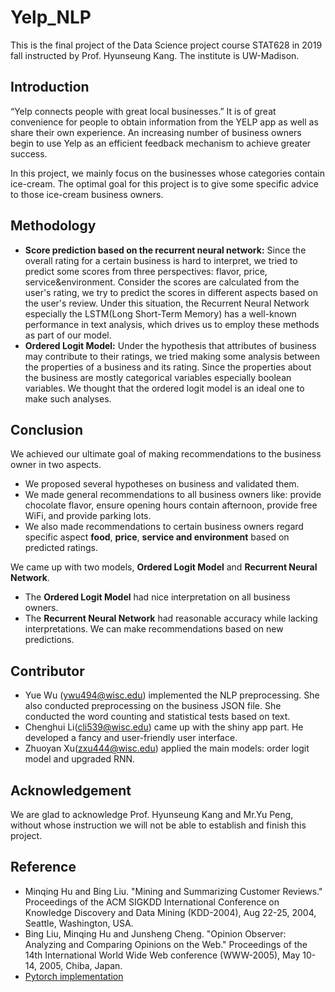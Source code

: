 # Yelp_NLP
This is the final project of the Data Science project course STAT628 in 2019 fall instructed by Prof. Hyunseung Kang. The institute is UW-Madison.

## Introduction
“Yelp connects people with great local businesses.” It is of great convenience for people to obtain information from the YELP app as well as share their own experience. An increasing number of business owners begin to use Yelp as an efficient feedback mechanism to achieve greater success.

In this project, we mainly focus on the businesses whose categories contain ice-cream. The optimal goal for this project is to give some specific advice to those ice-cream business owners.

## Methodology
- **Score prediction based on the recurrent neural network:** Since the overall rating for a certain business is hard to interpret, we tried to predict some scores from three perspectives: flavor, price, service&environment. Consider the scores are calculated from the user's rating, we try to predict the scores in different aspects based on the user's review. Under this situation, the Recurrent Neural Network especially the LSTM(Long Short-Term Memory) has a well-known performance in text analysis, which drives us to employ these methods as part of our model.
- **Ordered Logit Model:** Under the hypothesis that attributes of business may contribute to their ratings, we tried making some analysis between the properties of a business and its rating. Since the properties about the business are mostly categorical variables especially boolean variables. We thought that the ordered logit model is an ideal one to make such analyses.

## Conclusion
We achieved our ultimate goal of making recommendations to the business owner in two aspects.
- We proposed several hypotheses on business and validated them.
- We made general recommendations to all business owners like: provide chocolate flavor, ensure opening hours contain afternoon, provide free WiFi, and provide parking lots.
- We also made recommendations to certain business owners regard specific aspect **food**, **price**, **service and environment** based on predicted ratings.

We came up with two models, **Ordered Logit Model** and **Recurrent Neural Network**. 
- The **Ordered Logit Model** had nice interpretation on all business owners. 
- The **Recurrent Neural Network** had reasonable accuracy while lacking interpretations. We can make recommendations based on new predictions.

## Contributor
- Yue Wu (ywu494@wisc.edu) implemented the NLP preprocessing. She also conducted preprocessing on the business JSON file. She conducted the word counting and statistical tests based on text. 
- Chenghui Li(cli539@wisc.edu) came up with the shiny app part. He developed a fancy and user-friendly user interface.
- Zhuoyan Xu(zxu444@wisc.edu) applied the main models: order logit model and upgraded RNN.

## Acknowledgement
We are glad to acknowledge Prof. Hyunseung Kang and Mr.Yu Peng, without whose instruction we will not be able to establish and finish this project.

## Reference
- Minqing Hu and Bing Liu. "Mining and Summarizing Customer Reviews." Proceedings of the ACM SIGKDD International Conference on Knowledge Discovery and Data Mining (KDD-2004), Aug 22-25, 2004, Seattle, Washington, USA.
- Bing Liu, Minqing Hu and Junsheng Cheng. "Opinion Observer: Analyzing and Comparing Opinions on the Web." Proceedings of the 14th International World Wide Web conference (WWW-2005), May 10-14, 2005, Chiba, Japan.
- [Pytorch implementation](https://github.com/bentrevett/pytorch-sentiment-analysis)
